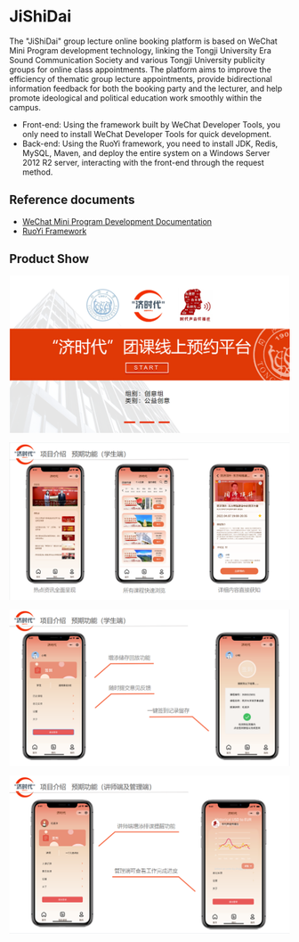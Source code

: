 # JiShiDai

The "JiShiDai" group lecture online booking platform is based on WeChat Mini Program development technology, linking the Tongji University Era Sound Communication Society and various Tongji University publicity groups for online class appointments. The platform aims to improve the efficiency of thematic group lecture appointments, provide bidirectional information feedback for both the booking party and the lecturer, and help promote ideological and political education work smoothly within the campus.
- Front-end: Using the framework built by WeChat Developer Tools, you only need to install WeChat Developer Tools for quick development.
- Back-end: Using the RuoYi framework, you need to install JDK, Redis, MySQL, Maven, and deploy the entire system on a Windows Server 2012 R2 server, interacting with the front-end through the request method.

## Reference documents
- [WeChat Mini Program Development Documentation](https://developers.weixin.qq.com/miniprogram/dev/framework/)
- [RuoYi Framework](http://doc.ruoyi.vip/ruoyi/)

## Product Show
![](https://github.com/mao1207/JiShiDai/blob/work_new/miniprogram/images/Slide1.png?raw=true)

![](https://github.com/mao1207/JiShiDai/blob/work_new/miniprogram/images/Slide2.png?raw=true)

![](https://github.com/mao1207/JiShiDai/blob/work_new/miniprogram/images/Slide3.png?raw=true)

![](https://github.com/mao1207/JiShiDai/blob/work_new/miniprogram/images/Slide4.png?raw=true)

